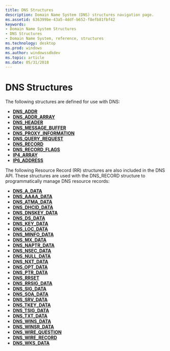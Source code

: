 ```yaml
---
title: DNS Structures
description: Domain Name System (DNS) structures navigation page.
ms.assetid: 636399be-43a5-4ddf-b652-f8efb81fbf42
keywords:
- Domain Name System Structures
- DNS Structures
- Domain Name System, reference, structures
ms.technology: desktop
ms.prod: windows
ms.author: windowssdkdev
ms.topic: article
ms.date: 05/31/2018
---
```


# DNS Structures

The following structures are defined for use with DNS:

-   [**DNS\_ADDR**](/windows/desktop/api/Windns/ns-windns-_dnsaddr)
-   [**DNS\_ADDR\_ARRAY**](/windows/desktop/api/Windns/ns-windns-_dnsaddrarray)
-   [**DNS\_HEADER**](/windows/desktop/api/Windns/ns-windns-_dns_header)
-   [**DNS\_MESSAGE\_BUFFER**](/windows/desktop/api/Windns/ns-windns-_dns_message_buffer)
-   [**DNS\_PROXY\_INFORMATION**](/windows/desktop/api/Windns/ns-windns-dns_proxy_information)
-   [**DNS\_QUERY\_REQUEST**](/windows/desktop/api/Windns/ns-windns-_dns_query_request)
-   [**DNS\_RECORD**](/windows/desktop/api/Windns/ns-windns-_dnsrecorda)
-   [**DNS\_RECORD\_FLAGS**](/windows/desktop/api/Windns/ns-windns-_dnsrecordflags)
-   [**IP4\_ARRAY**](/windows/desktop/api/Windns/ns-windns-_ip4_array)
-   [**IP6\_ADDRESS**](/windows/desktop/api/Windns/ns-windns-__unnamed_struct_0)

The following Resource Record (RR) structures are also included in the DNS API. These structures are used with the DNS\_RECORD structure to programmatically manage DNS resource records:

-   [**DNS\_A\_DATA**](/windows/desktop/api/Windns/ns-windns-__unnamed_struct_2)
-   [**DNS\_AAAA\_DATA**](/windows/desktop/api/Windns/ns-windns-__unnamed_struct_15)
-   [**DNS\_ATMA\_DATA**](/windows/desktop/api/Windns/ns-windns-__unnamed_struct_34)
-   [**DNS\_DHCID\_DATA**](/windows/desktop/api/Windns/ns-windns-__unnamed_struct_19)
-   [**DNS\_DNSKEY\_DATA**](https://msdn.microsoft.com/library/windows/desktop/dd392295)
-   [**DNS\_DS\_DATA**](/windows/desktop/api/Windns/ns-windns-__unnamed_struct_25)
-   [**DNS\_KEY\_DATA**](/windows/desktop/api/Windns/ns-windns-__unnamed_struct_18)
-   [**DNS\_LOC\_DATA**](/windows/desktop/api/Windns/ns-windns-__unnamed_struct_27)
-   [**DNS\_MINFO\_DATA**](/windows/desktop/api/Windns/ns-windns-__unnamed_struct_7)
-   [**DNS\_MX\_DATA**](/windows/desktop/api/Windns/ns-windns-__unnamed_struct_10)
-   [**DNS\_NAPTR\_DATA**](/windows/desktop/api/Windns/ns-windns-__unnamed_struct_32)
-   [**DNS\_NSEC\_DATA**](/windows/desktop/api/Windns/ns-windns-__unnamed_struct_20)
-   [**DNS\_NULL\_DATA**](/windows/desktop/api/Windns/ns-windns-__unnamed_struct_13)
-   [**DNS\_NXT\_DATA**](/windows/desktop/api/Windns/ns-windns-__unnamed_struct_28)
-   [**DNS\_OPT\_DATA**](/windows/desktop/api/Windns/ns-windns-__unnamed_struct_26)
-   [**DNS\_PTR\_DATA**](/windows/desktop/api/Windns/ns-windns-__unnamed_struct_3)
-   [**DNS\_RRSET**](/windows/desktop/api/Windns/ns-windns-_dnsrrset)
-   [**DNS\_RRSIG\_DATA**](/windows/desktop/api/Windns/ns-windns-__unnamed_struct_16)
-   [**DNS\_SIG\_DATA**](https://msdn.microsoft.com/en-us/library/ms682094(v=VS.85).aspx)
-   [**DNS\_SOA\_DATA**](/windows/desktop/api/Windns/ns-windns-__unnamed_struct_5)
-   [**DNS\_SRV\_DATA**](/windows/desktop/api/Windns/ns-windns-__unnamed_struct_30)
-   [**DNS\_TKEY\_DATA**](/windows/desktop/api/Windns/ns-windns-__unnamed_struct_35)
-   [**DNS\_TSIG\_DATA**](/windows/desktop/api/Windns/ns-windns-__unnamed_struct_37)
-   [**DNS\_TXT\_DATA**](/windows/desktop/api/Windns/ns-windns-__unnamed_struct_11)
-   [**DNS\_WINS\_DATA**](/windows/desktop/api/Windns/ns-windns-__unnamed_struct_40)
-   [**DNS\_WINSR\_DATA**](/windows/desktop/api/Windns/ns-windns-__unnamed_struct_41)
-   [**DNS\_WIRE\_QUESTION**](/windows/desktop/api/Windns/ns-windns-_dns_wire_question)
-   [**DNS\_WIRE\_RECORD**](/windows/desktop/api/Windns/ns-windns-_dns_wire_record)
-   [**DNS\_WKS\_DATA**](/windows/desktop/api/Windns/ns-windns-__unnamed_struct_14)

 

 




